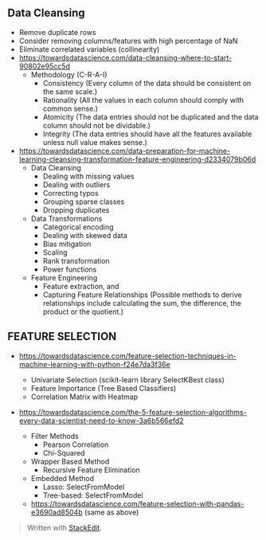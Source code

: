## Data Cleansing

- Remove duplicate rows
- Consider removing columns/features with high percentage of NaN
- Eliminate correlated variables (collinearity)
- https://towardsdatascience.com/data-cleansing-where-to-start-90802e95cc5d
    - Methodology (C-R-A-I)
        - Consistency (Every column of the data should be consistent on the same scale.)
        - Rationality (All the values in each column should comply with common sense.)
        - Atomicity (The data entries should not be duplicated and the data column should not be dividable.)
        - Integrity (The data entries should have all the features available unless null value makes sense.)
- https://towardsdatascience.com/data-preparation-for-machine-learning-cleansing-transformation-feature-engineering-d2334079b06d
    - Data Cleansing
        - Dealing with missing values
        - Dealing with outliers
        - Correcting typos
        - Grouping sparse classes
        - Dropping duplicates
    - Data Transformations
        - Categorical encoding
        - Dealing with skewed data
        - Bias mitigation
        - Scaling
        - Rank transformation
        - Power functions
    - Feature Engineering
        - Feature extraction, and 
        - Capturing Feature Relationships (Possible methods to derive relationships include calculating the sum, the difference, the product or the quotient.)

## FEATURE SELECTION
- https://towardsdatascience.com/feature-selection-techniques-in-machine-learning-with-python-f24e7da3f36e
    - Univariate Selection (scikit-learn library SelectKBest class)
    - Feature Importance (Tree Based Classifiers)
    - Correlation Matrix with Heatmap

- https://towardsdatascience.com/the-5-feature-selection-algorithms-every-data-scientist-need-to-know-3a6b566efd2
    - Filter Methods
        - Pearson Correlation
        - Chi-Squared
    - Wrapper Based Method
        - Recursive Feature Elimination
    - Embedded Method
        - Lasso: SelectFromModel
        - Tree-based: SelectFromModel
    - https://towardsdatascience.com/feature-selection-with-pandas-e3690ad8504b (same as above)



> Written with [StackEdit](https://stackedit.io/).
